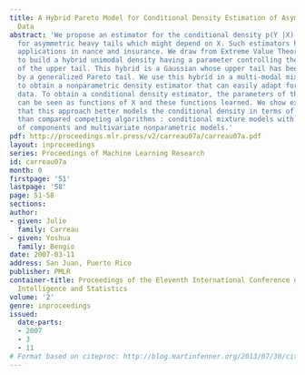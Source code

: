 ```yaml
---
title: A Hybrid Pareto Model for Conditional Density Estimation of Asymmetric Fat-Tail
  Data
abstract: 'We propose an estimator for the conditional density p(Y |X) that can adapt
  for asymmetric heavy tails which might depend on X. Such estimators have important
  applications in nance and insurance. We draw from Extreme Value Theory the tools
  to build a hybrid unimodal density having a parameter controlling the heaviness
  of the upper tail. This hybrid is a Gaussian whose upper tail has been replaced
  by a generalized Pareto tail. We use this hybrid in a multi-modal mixture in order
  to obtain a nonparametric density estimator that can easily adapt for heavy tailed
  data. To obtain a conditional density estimator, the parameters of the mixture estimator
  can be seen as functions of X and these functions learned. We show experimentally
  that this approach better models the conditional density in terms of likelihood
  than compared competing algorithms : conditional mixture models with other types
  of components and multivariate nonparametric models.'
pdf: http://proceedings.mlr.press/v2/carreau07a/carreau07a.pdf
layout: inproceedings
series: Proceedings of Machine Learning Research
id: carreau07a
month: 0
firstpage: '51'
lastpage: '58'
page: 51-58
sections: 
author:
- given: Julie
  family: Carreau
- given: Yoshua
  family: Bengio
date: 2007-03-11
address: San Juan, Puerto Rico
publisher: PMLR
container-title: Proceedings of the Eleventh International Conference on Artificial
  Intelligence and Statistics
volume: '2'
genre: inproceedings
issued:
  date-parts:
  - 2007
  - 3
  - 11
# Format based on citeproc: http://blog.martinfenner.org/2013/07/30/citeproc-yaml-for-bibliographies/
---
```

